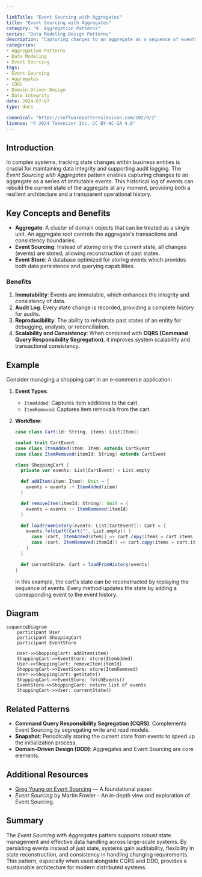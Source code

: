 ```yaml
---

linkTitle: "Event Sourcing with Aggregates"
title: "Event Sourcing with Aggregates"
category: "9. Aggregation Patterns"
series: "Data Modeling Design Patterns"
description: "Capturing changes to an aggregate as a sequence of events, which can rebuild the aggregate's state. This pattern facilitates a reliable mechanism for state reconstruction and change auditing."
categories:
- Aggregation Patterns
- Data Modeling
- Event Sourcing
tags:
- Event Sourcing
- Aggregates
- CQRS
- Domain-Driven Design
- Data Integrity
date: 2024-07-07
type: docs

canonical: "https://softwarepatternslexicon.com/102/9/2"
license: "© 2024 Tokenizer Inc. CC BY-NC-SA 4.0"
---
```


## Introduction

In complex systems, tracking state changes within business entities is crucial for maintaining data integrity and supporting audit logging. The *Event Sourcing with Aggregates* pattern enables capturing changes to an aggregate as a series of immutable events. This historical log of events can rebuild the current state of the aggregate at any moment, providing both a resilient architecture and a transparent operational history.

## Key Concepts and Benefits

- **Aggregate**: A cluster of domain objects that can be treated as a single unit. An aggregate root controls the aggregate's transactions and consistency boundaries.
- **Event Sourcing**: Instead of storing only the current state, all changes (events) are stored, allowing reconstruction of past states.
- **Event Store**: A database optimized for storing events which provides both data persistence and querying capabilities.

### Benefits

1. **Immutability**: Events are immutable, which enhances the integrity and consistency of data.
2. **Audit Log**: Every state change is recorded, providing a complete history for audits.
3. **Reproducibility**: The ability to rehydrate past states of an entity for debugging, analysis, or reconciliation.
4. **Scalability and Consistency**: When combined with **CQRS (Command Query Responsibility Segregation)**, it improves system scalability and transactional consistency.

## Example

Consider managing a shopping cart in an e-commerce application:

1. **Event Types**:
   - `ItemAdded`: Captures item additions to the cart.
   - `ItemRemoved`: Captures item removals from the cart.

2. **Workflow**:
   ```scala
   case class Cart(id: String, items: List[Item])

   sealed trait CartEvent
   case class ItemAdded(item: Item) extends CartEvent
   case class ItemRemoved(itemId: String) extends CartEvent

   class ShoppingCart {
     private var events: List[CartEvent] = List.empty

     def addItem(item: Item): Unit = {
       events = events :+ ItemAdded(item)
     }

     def removeItem(itemId: String): Unit = {
       events = events :+ ItemRemoved(itemId)
     }

     def loadFromHistory(events: List[CartEvent]): Cart = {
       events.foldLeft(Cart("", List.empty)) {
         case (cart, ItemAdded(item)) => cart.copy(items = cart.items :+ item)
         case (cart, ItemRemoved(itemId)) => cart.copy(items = cart.items.filterNot(_.id == itemId))
       }
     }

     def currentState: Cart = loadFromHistory(events)
   }
   ```  

   In this example, the cart's state can be reconstructed by replaying the sequence of events. Every method updates the state by adding a corresponding event to the event history. 

## Diagram

```mermaid
sequenceDiagram
    participant User
    participant ShoppingCart
    participant EventStore

    User->>ShoppingCart: addItem(item)
    ShoppingCart->>EventStore: store(ItemAdded)
    User->>ShoppingCart: removeItem(itemId)
    ShoppingCart->>EventStore: store(ItemRemoved)
    User->>ShoppingCart: getState()
    ShoppingCart->>EventStore: fetchEvents()
    EventStore->>ShoppingCart: return list of events
    ShoppingCart->>User: currentState()
```

## Related Patterns

- **Command Query Responsibility Segregation (CQRS)**: Complements Event Sourcing by segregating write and read models.
- **Snapshot**: Periodically storing the current state from events to speed up the initialization process.
- **Domain-Driven Design (DDD)**: Aggregates and Event Sourcing are core elements.

## Additional Resources

- [Greg Young on Event Sourcing](https://cqrs.wordpress.com/documents/writing-event-sourced-applications/) — A foundational paper.
- *Event Sourcing* by Martin Fowler - An in-depth view and exploration of Event Sourcing.

## Summary

The *Event Sourcing with Aggregates* pattern supports robust state management and effective data handling across large-scale systems. By persisting events instead of just state, systems gain auditability, flexibility in state reconstruction, and consistency in handling changing requirements. This pattern, especially when used alongside CQRS and DDD, provides a sustainable architecture for modern distributed systems.
